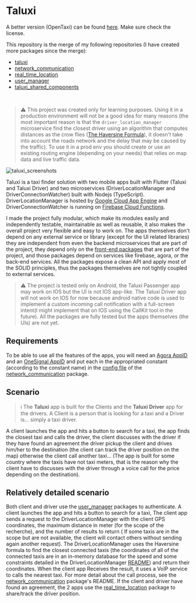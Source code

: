 # Taluxi

A better version (OpenTaxi) can be found [here](https://github.com/sitatec/OpenTaxi). Make sure check the license.

This repository is the merge of my following repositories (I have created more packages since the merge):
 - [taluxi](https://github.com/sitatec/taluxi)
 - [network_communication](https://github.com/sitatec/network_communication)
 - [real_time_location](https://github.com/sitatec/real_time_location)
 - [user_manager](https://github.com/sitatec/user_manager)
 - [taluxi_shared_components](https://github.com/sitatec/taluxi_common)
<br>

> ⚠️ This project was created only for learning purposes. Using it in a production environment will not be a good idea for many reasons (the most important reason is that the `driver_location_manager` microservice find the closest driver using an algorithm that computes distances as the crow flies ([The Haversine Formula](https://en.wikipedia.org/wiki/Haversine_formula)), it doesn't take into account the roads network and the delay that may be caused by the traffic). To use it in a prod env you should create or use an existing routing engine (depending on your needs) that relies on map data and live traffic data.


![taluxi_screenshots](https://github.com/sitatec/Taluxi-X/blob/main/assets/screens.png)

Taluxi is a taxi finder solution with two mobile apps built with Flutter (Taluxi and Taluxi Driver) and two microservices (DriverLocationManager and DriverConnectionWatcher) built with Nodejs (TypeScript). DriverLocationManager is hosted by [Google Cloud App Engine](https://cloud.google.com/appengine) and DriverConnectionWatcher is running on [Firebase Cloud Functions](https://firebase.google.com/products/functions). 

I made the project fully modular, which make its modules easily and independently testable, maintainable as well as reusable, it also makes the overall project very flexible and easy to work on. The apps themselves don't depend on any external service or library (except for the UI related libraries) they are independent from even the backend microservices that are part of the project, they depend only on the [front-end packages](https://github.com/sitatec/Taluxi-Open-Source/tree/main/packages) that are part of the project, and those packages depend on services like firebase, agora, or the back-end services. All the packages expose a clean API and apply most of the SOLID principles, thus the packages themselves are not tightly coupled to external services.

> ⚠️ The project is tested only on Android, the Taluxi Passenger app may work on IOS but the UI is not IOS app-like. The Taluxi Driver app will not work on IOS for now because android native code 
> is used to implement a custom incoming call notification with a full-screen intent(I might implement that on IOS using the CallKit tool in the future). All the packages are fully tested but the apps themselves (the UIs) are not yet. 

## Requirements
To be able to use all the features of the apps, you will need an [Agora AppID](https://docs.agora.io/en/Agora%20Platform/token?platform=Android) and an [OneSignal AppID](https://documentation.onesignal.com/docs/accounts-and-keys) and put each in the appropriated constant (according to the constant name) in the [config file](https://github.com/sitatec/Taluxi-Open-Source/blob/main/packages/production/network_communication/lib/src/config.dart) of the [network_communication](https://github.com/sitatec/Taluxi-Open-Source/tree/main/packages/production/network_communication) package.

## Scenario
> ℹ️ The __Taluxi__ app is built for the Clients and the __Taluxi Driver__ app for the drivers. A Client is a person that is looking for a taxi and a Driver is... simply a taxi driver. 

A client launches the app and hits a button to search for a taxi, the app finds the closest taxi and calls the driver, the client discusses with the driver if they have found an agreement the driver pickup the client and drives him/her to the destination (the client can track the driver position on the map) otherwise the client call another taxi... (The app is built for some country where the taxis have not taxi meters, that is the reason why the client have to discusses with the driver through a voice call for the price depending on the destination).

## Relatively detailed scenario 
Both client and driver use the [user_manager](https://github.com/sitatec/Taluxi-Open-Source/tree/main/packages/production/user_manager) packages to authenticate.
A client launches the app and hits a button to search for a taxi, The client app sends a request to the DriverLocationManager with the client GPS coordinates, the maximum distance in meter (for the scope of the recherche), and the number of results to return ( If some taxis are in the scope but are not available, the client will contact others without sending again another request). The DriverLocationManager uses the Haversine formula to find the closest connected taxis (the coordinates of all of the connected taxis are in an in-memory database for the speed and some constraints detailed in the DriverLocationManager [README](https://github.com/sitatec/Taluxi-Open-Source/tree/main/backend/driver_location_manager)) and return their coordinates. When the client app Receives the result, it uses a VoIP service to calls the nearest taxi. For more detail about the call process, see the [network_communication](https://github.com/sitatec/Taluxi-Open-Source/tree/main/packages/production/network_communication) package's README. If the client and driver have found an agreement, the 2 apps use the [real_time_location](https://github.com/sitatec/Taluxi-Open-Source/tree/main/packages/production/real_time_location) package to share/track the driver position.
